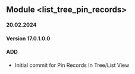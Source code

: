 ## Module <list_tree_pin_records>

#### 20.02.2024
#### Version 17.0.1.0.0
#### ADD
- Initial commit for Pin Records In Tree/List View
